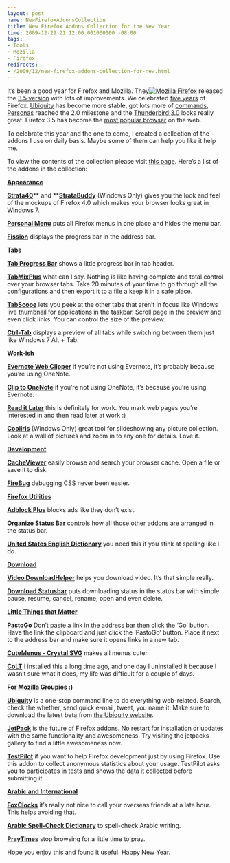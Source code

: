 ```yaml
---
layout: post
name: NewFirefoxAddonsCollection
title: New Firefox Addons Collection for the New Year
time: 2009-12-29 21:12:00.001000000 -08:00
tags:
- Tools
- Mozilla
- Firefox
redirects:
- /2009/12/new-firefox-addons-collection-for-new.html
---
```


It’s been a good year for Firefox and Mozilla. They[![Mozilla Firefox](http://lh6.ggpht.com/_QnwET5uCdXI/SzrhTF1_P9I/AAAAAAAAAE0/Gg1pPi7wjo0/Firefox_3.5_logo%5B1%5D%5B15%5D.png?imgmax=800 "Mozilla Firefox")](http://www.mozilla.com/en-US/) released the [3.5 version](http://www.mozilla.com/en-US/) with lots of improvements. We celebrated [five years](http://www.spreadfirefox.com/5years/en-US/) of Firefox. [Ubiquity](http://ubiquity.mozilla.com/) has become more stable, got lots more of [commands](https://wiki.mozilla.org/Labs/Ubiquity/Commands_In_The_Wild), [Personas](http://www.getpersonas.com/en-US/) reached the 2.0 milestone and the [Thunderbird 3.0](http://www.mozillamessaging.com/en-US/thunderbird/) looks really great. Firefox 3.5 has become the [most popular browser](http://www.downloadsquad.com/2009/12/21/firefox-3-5-passes-ie7-as-most-poluar-web-browser/) on the web.

To celebrate this year and the one to come, I created a collection of the addons I use on daily basis. Maybe some of them can help you like it help me.

To view the contents of the collection please visit [this page](https://addons.mozilla.org/en-US/firefox/collection/amreldib2010collection). Here’s a list of the addons in the collection:

**<u>Appearance</u>**

[**Strata40**](https://addons.mozilla.org/en-US/firefox/addon/14284?collection_uuid=88e5ddd4-504b-afac-7ab6-6331c8a6b40a)** and **[**StrataBuddy**](https://addons.mozilla.org/en-US/firefox/addon/14762?collection_uuid=88e5ddd4-504b-afac-7ab6-6331c8a6b40a) (Windows Only) gives you the look and feel of the mockups of Firefox 4.0 which makes your browser looks great in Windows 7.

[**Personal Menu**](https://addons.mozilla.org/en-US/firefox/addon/3895?collection_uuid=88e5ddd4-504b-afac-7ab6-6331c8a6b40a) puts all Firefox menus in one place and hides the menu bar.

[**Fission**](https://addons.mozilla.org/en-US/firefox/addon/1951?collection_uuid=88e5ddd4-504b-afac-7ab6-6331c8a6b40a) displays the progress bar in the address bar.

**<u>Tabs</u>**

**[Tab Progress Bar](https://addons.mozilla.org/en-US/firefox/addon/14644?collection_uuid=88e5ddd4-504b-afac-7ab6-6331c8a6b40a)** shows a little progress bar in tab header.

**[TabMixPlus](https://addons.mozilla.org/en-US/firefox/addon/1122?collection_uuid=88e5ddd4-504b-afac-7ab6-6331c8a6b40a)** what can I say. Nothing is like having complete and total control over your browser tabs. Take 20 minutes of your time to go through all the configurations and then export it to a file a keep it in a safe place.

**[TabScope](https://addons.mozilla.org/en-US/firefox/addon/4882?collection_uuid=88e5ddd4-504b-afac-7ab6-6331c8a6b40a)** lets you peek at the other tabs that aren’t in focus like Windows live thumbnail for applications in the taskbar. Scroll page in the preview and even click links. You can control the size of the preview.

**[Ctrl-Tab](https://addons.mozilla.org/en-US/firefox/addon/5244?collection_uuid=88e5ddd4-504b-afac-7ab6-6331c8a6b40a)** displays a preview of all tabs while switching between them just like Windows 7 Alt + Tab.

**<u>Work-ish</u>**

**[Evernote Web Clipper](https://addons.mozilla.org/en-US/firefox/addon/8381?collection_uuid=88e5ddd4-504b-afac-7ab6-6331c8a6b40a)** if you’re not using Evernote, it’s probably because you’re using OneNote.

[**Clip to OneNote**](https://addons.mozilla.org/en-US/firefox/addon/12003?collection_uuid=88e5ddd4-504b-afac-7ab6-6331c8a6b40a) if you’re not using OneNote, it’s because you’re using Evernote.

**[Read it Later](https://addons.mozilla.org/en-US/firefox/addon/7661?collection_uuid=88e5ddd4-504b-afac-7ab6-6331c8a6b40a)** this is definitely for work. You mark web pages you’re interested in and then read later at work :)

**[Cooliris](https://addons.mozilla.org/en-US/firefox/addon/5579?collection_uuid=88e5ddd4-504b-afac-7ab6-6331c8a6b40a)** (Windows Only) great tool for slideshowing any picture collection. Look at a wall of pictures and zoom in to any one for details. Love it.

**<u>Development</u>**

**[CacheViewer](https://addons.mozilla.org/en-US/firefox/addon/2489?collection_uuid=88e5ddd4-504b-afac-7ab6-6331c8a6b40a)** easily browse and search your browser cache. Open a file or save it to disk.

**[FireBug](https://addons.mozilla.org/en-US/firefox/addon/1843?collection_uuid=88e5ddd4-504b-afac-7ab6-6331c8a6b40a)** debugging CSS never been easier.

**<u>Firefox Utilities</u>**

**[Adblock Plus](https://addons.mozilla.org/en-US/firefox/addon/1865?collection_uuid=88e5ddd4-504b-afac-7ab6-6331c8a6b40a)** blocks ads like they don’t exist.

**[Organize Status Bar](https://addons.mozilla.org/en-US/firefox/addon/1759?collection_uuid=88e5ddd4-504b-afac-7ab6-6331c8a6b40a)** controls how all those other addons are arranged in the status bar.

[**United States English Dictionary**](https://addons.mozilla.org/en-US/firefox/addon/3497?collection_uuid=88e5ddd4-504b-afac-7ab6-6331c8a6b40a) you need this if you stink at spelling like I do.

**<u>Download</u>**

[**Video DownloadHelper**](https://addons.mozilla.org/en-US/firefox/addon/3006?collection_uuid=88e5ddd4-504b-afac-7ab6-6331c8a6b40a) helps you download video. It’s that simple really.

**[Download Statusbar](https://addons.mozilla.org/en-US/firefox/addon/26?collection_uuid=88e5ddd4-504b-afac-7ab6-6331c8a6b40a)** puts downloading status in the status bar with simple pause, resume, cancel, rename, open and even delete.

**<u>Little Things that Matter</u>**

**[PastoGo](https://addons.mozilla.org/en-US/firefox/addon/3201?collection_uuid=88e5ddd4-504b-afac-7ab6-6331c8a6b40a)** Don’t paste a link in the address bar then click the ‘Go’ button. Have the link the clipboard and just click the ‘PastoGo’ button. Place it next to the address bar and make sure it opens links in a new tab.

[**CuteMenus - Crystal SVG**](https://addons.mozilla.org/en-US/firefox/addon/1330?collection_uuid=88e5ddd4-504b-afac-7ab6-6331c8a6b40a) makes all menus cuter.

**[CoLT](https://addons.mozilla.org/en-US/firefox/addon/1812?collection_uuid=88e5ddd4-504b-afac-7ab6-6331c8a6b40a)** I installed this a long time ago, and one day I uninstalled it because I wasn’t sure what it does, my life was difficult for a couple of days.

**<u>For Mozilla Groupies :)</u>**

[**Ubiquity**](https://addons.mozilla.org/en-US/firefox/addon/9527?collection_uuid=88e5ddd4-504b-afac-7ab6-6331c8a6b40a) is a one-stop command line to do everything web-related. Search, check the whether, send quick e-mail, tweet, you name it. Make sure to download the latest beta from [the Ubiquity website](http://ubiquity.mozilla.com/).

[**JetPack**](https://addons.mozilla.org/en-US/firefox/addon/12025?collection_uuid=88e5ddd4-504b-afac-7ab6-6331c8a6b40a) is the future of Firefox addons. No restart for installation or updates with the same functionality and awesomeness. Try visiting the jetpacks gallery to find a little awesomeness now.

**[TestPilot](https://addons.mozilla.org/en-US/firefox/addon/13661?collection_uuid=88e5ddd4-504b-afac-7ab6-6331c8a6b40a)** if you want to help Firefox development just by using Firefox. Use this addon to collect anonymous statistics about your usage. TestPilot asks you to participates in tests and shows the data it collected before submitting it.

**<u>Arabic and International</u>**

[**FoxClocks**](https://addons.mozilla.org/en-US/firefox/addon/1117?collection_uuid=88e5ddd4-504b-afac-7ab6-6331c8a6b40a) it’s really not nice to call your overseas friends at a late hour. This helps avoiding that.

[**Arabic Spell-Check Dictionary**](https://addons.mozilla.org/en-US/firefox/addon/3677?collection_uuid=88e5ddd4-504b-afac-7ab6-6331c8a6b40a) to spell-check Arabic writing.

**[PrayTimes](https://addons.mozilla.org/en-US/firefox/addon/4270?collection_uuid=88e5ddd4-504b-afac-7ab6-6331c8a6b40a)** stop browsing for a little time to pray.

Hope you enjoy this and found it useful. Happy New Year.
